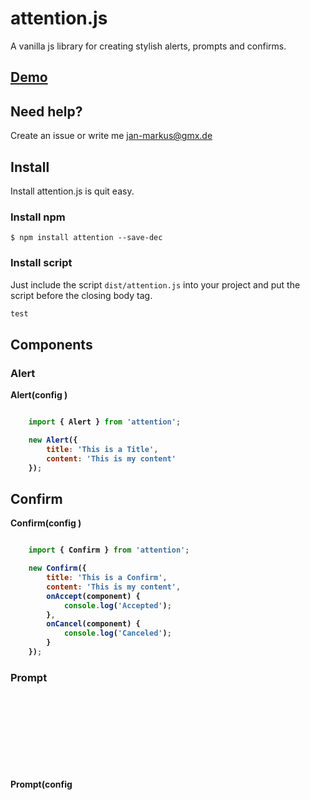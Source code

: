 # attention.js

A vanilla js library for creating stylish alerts, prompts and confirms.

## <a href="https://janmarkuslanger.github.io/attention.js/">Demo</a>

## Need help? 
Create an issue or write me jan-markus@gmx.de

## Install

Install attention.js is quit easy.

### Install npm

``` npm
$ npm install attention --save-dec
```

### Install script

Just include the script `dist/attention.js` into your project and put the script before the closing body tag.

``` html
test
```


## Components

### Alert

**Alert(config <object>)**

``` javascript

    import { Alert } from 'attention';

    new Alert({
        title: 'This is a Title',
        content: 'This is my content'
    });

```

## Confirm

**Confirm(config <object>)**

``` javascript

    import { Confirm } from 'attention';

    new Confirm({
        title: 'This is a Confirm',
        content: 'This is my content',
        onAccept(component) {
            console.log('Accepted');
        },
        onCancel(component) {
            console.log('Canceled');
        }
    });

```

### Prompt

**Prompt(config <object>)**

``` javascript

    import { Prompt } from 'attention';

    new Prompt({
        title: 'This is a Prompt',
        content: 'This is my content',
        onSubmit(component, value) {
            console.log(`Value: ${value}`
        }
    });

```

## Config / Option

When creating a new Object of an Alert, Prompt or Confirm, it is needed to pass an object.
This object has a few options that you can change.

key | description | type | mandatory|
----|-----------|----|-----|
title | Title | string | true |
content | Content | string | true |
buttonCancel | Text for the cancel button (confirm) | string | false |
buttonConfirm | Text for the confirm button (confirm)| string | false |
placeholderText | Placeholder text (prompt) | string | false
submitText | Text for the submit button (prompt) | false | 



## Methods

Attention offers a lot of lifecycle methods. These methods are giving the oportunity to change the behaviour of a life of a component.


Here is a list of available methods. These methods are available in every component.


name | description |
----|----------|
beforeRender | fires before rendering a component |
afterRender | fires after rendering a component |
beforeClose | fires before closing a component |
afterClose | fires after closing a component |


Furthermore we have methods which are only available in some methods.


### Methods - Confirm


name | description |
-----|---------|
onAccept(component) | fires when user has accepted |
onCancel(component) | fires when user has canceled |


### Methods - Prompt

name | description |
-----|---------|
onSubmit(component, value) | fires when the user has entered the input |
